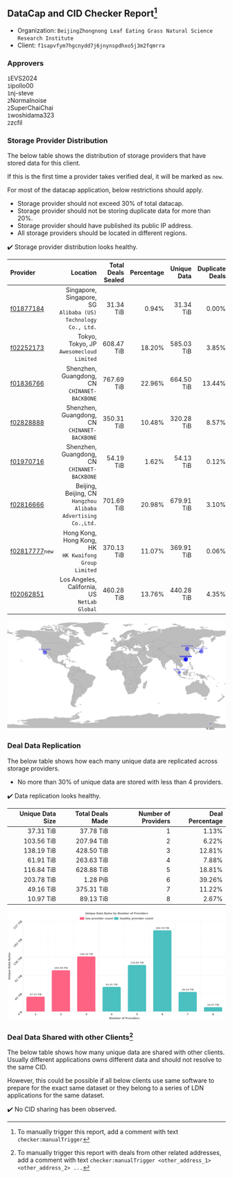 ## DataCap and CID Checker Report[^1]
 - Organization: `BeijingZhongnong Leaf Eating Grass Natural Science Research Institute`
 - Client: `f1sapvfym7hgcnydd7j6jnynspdhxo5j3m2fqmrra`
### Approvers
`1`EVS2024<br/>`1`ipollo00<br/>`1`nj-steve<br/>`2`Normalnoise<br/>`2`SuperChaiChai<br/>`1`woshidama323<br/>`2`zcfil


### Storage Provider Distribution
The below table shows the distribution of storage providers that have stored data for this client.

If this is the first time a provider takes verified deal, it will be marked as `new`.

For most of the datacap application, below restrictions should apply.
 - Storage provider should not exceed 30% of total datacap.
 - Storage provider should not be storing duplicate data for more than 20%.
 - Storage provider should have published its public IP address.
 - All storage providers should be located in different regions.

✔️ Storage provider distribution looks healthy.

| Provider                                                    |                                                         Location | Total Deals Sealed | Percentage | Unique Data | Duplicate Deals |
| :---------------------------------------------------------- | ---------------------------------------------------------------: | -----------------: | ---------: | ----------: | --------------: |
| [f01877184](https://filfox.info/en/address/f01877184)       | Singapore, Singapore, SG<br/>`Alibaba (US) Technology Co., Ltd.` |          31.34 TiB |      0.94% |   31.34 TiB |           0.00% |
| [f02252173](https://filfox.info/en/address/f02252173)       |                      Tokyo, Tokyo, JP<br/>`Awesomecloud Limited` |         608.47 TiB |     18.20% |  585.03 TiB |           3.85% |
| [f01836766](https://filfox.info/en/address/f01836766)       |                  Shenzhen, Guangdong, CN<br/>`CHINANET-BACKBONE` |         767.69 TiB |     22.96% |  664.50 TiB |          13.44% |
| [f02828888](https://filfox.info/en/address/f02828888)       |                  Shenzhen, Guangdong, CN<br/>`CHINANET-BACKBONE` |         350.31 TiB |     10.48% |  320.28 TiB |           8.57% |
| [f01970716](https://filfox.info/en/address/f01970716)       |                  Shenzhen, Guangdong, CN<br/>`CHINANET-BACKBONE` |          54.19 TiB |      1.62% |   54.13 TiB |           0.12% |
| [f02816666](https://filfox.info/en/address/f02816666)       | Beijing, Beijing, CN<br/>`Hangzhou Alibaba Advertising Co.,Ltd.` |         701.69 TiB |     20.98% |  679.91 TiB |           3.10% |
| [f02817777](https://filfox.info/en/address/f02817777)`new`  |         Hong Kong, Hong Kong, HK<br/>`HK Kwaifong Group Limited` |         370.13 TiB |     11.07% |  369.91 TiB |           0.06% |
| [f02062851](https://filfox.info/en/address/f02062851)       |                  Los Angeles, California, US<br/>`NetLab Global` |         460.28 TiB |     13.76% |  440.28 TiB |           4.35% |

<img src="https://raw.githubusercontent.com/data-preservation-programs/filplus-checker-assets/main/filecoin-project/filecoin-plus-large-datasets/issues/2090/1708997505038.png"/>

### Deal Data Replication
The below table shows how each many unique data are replicated across storage providers.

- No more than 30% of unique data are stored with less than 4 providers.

✔️ Data replication looks healthy.

| Unique Data Size | Total Deals Made | Number of Providers | Deal Percentage |
| ---------------: | ---------------: | ------------------: | --------------: |
|        37.31 TiB |        37.78 TiB |                   1 |           1.13% |
|       103.56 TiB |       207.94 TiB |                   2 |           6.22% |
|       138.19 TiB |       428.50 TiB |                   3 |          12.81% |
|        61.91 TiB |       263.63 TiB |                   4 |           7.88% |
|       116.84 TiB |       628.88 TiB |                   5 |          18.81% |
|       203.78 TiB |         1.28 PiB |                   6 |          39.26% |
|        49.16 TiB |       375.31 TiB |                   7 |          11.22% |
|        10.97 TiB |        89.13 TiB |                   8 |           2.67% |

<img src="https://raw.githubusercontent.com/data-preservation-programs/filplus-checker-assets/main/filecoin-project/filecoin-plus-large-datasets/issues/2090/1708997505759.png"/>

### Deal Data Shared with other Clients[^3]
The below table shows how many unique data are shared with other clients.
Usually different applications owns different data and should not resolve to the same CID.

However, this could be possible if all below clients use same software to prepare for the exact same dataset or they belong to a series of LDN applications for the same dataset.

✔️ No CID sharing has been observed.

[^1]: To manually trigger this report, add a comment with text `checker:manualTrigger`

[^2]: Deals from those addresses are combined into this report as they are specified with `checker:manualTrigger`

[^3]: To manually trigger this report with deals from other related addresses, add a comment with text `checker:manualTrigger <other_address_1> <other_address_2> ...`
